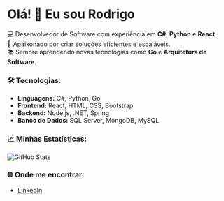 # Olá! 👋 Eu sou Rodrigo

💻 Desenvolvedor de Software com experiência em **C#**, **Python** e **React**.  
🚀 Apaixonado por criar soluções eficientes e escaláveis.  
📚 Sempre aprendendo novas tecnologias como **Go** e **Arquitetura de Software**.

### 🛠️ Tecnologias:
- **Linguagens:** C#, Python, Go
- **Frontend:** React, HTML, CSS, Bootstrap
- **Backend:** Node.js, .NET, Spring
- **Banco de Dados:** SQL Server, MongoDB, MySQL

### 📈 Minhas Estatísticas:
![GitHub Stats](https://github-readme-stats.vercel.app/api?username=RodrigoCastroMoura&show_icons=true&theme=dark)

### 🌐 Onde me encontrar:
- [LinkedIn](https://www.linkedin.com/in/rodrigo-de-castro-moura-2a5a5324)

